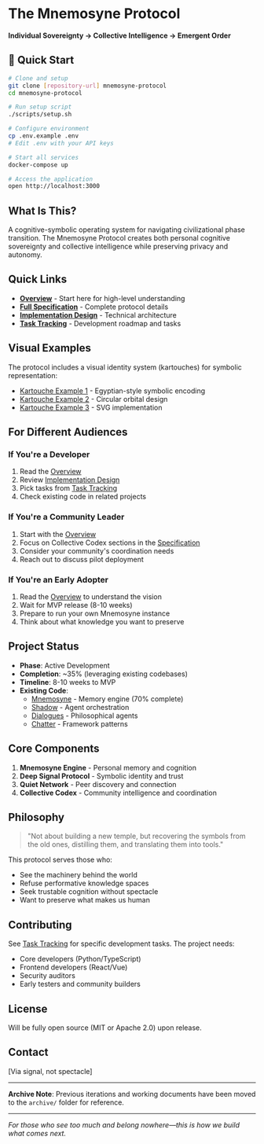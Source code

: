 # The Mnemosyne Protocol

**Individual Sovereignty → Collective Intelligence → Emergent Order**

## 🚀 Quick Start

```bash
# Clone and setup
git clone [repository-url] mnemosyne-protocol
cd mnemosyne-protocol

# Run setup script
./scripts/setup.sh

# Configure environment
cp .env.example .env
# Edit .env with your API keys

# Start all services
docker-compose up

# Access the application
open http://localhost:3000
```

## What Is This?

A cognitive-symbolic operating system for navigating civilizational phase transition. The Mnemosyne Protocol creates both personal cognitive sovereignty and collective intelligence while preserving privacy and autonomy.

## Quick Links

- **[Overview](OVERVIEW.md)** - Start here for high-level understanding
- **[Full Specification](MNEMOSYNE_PROTOCOL_SPECIFICATION_v2.md)** - Complete protocol details
- **[Implementation Design](IMPLEMENTATION_DESIGN.md)** - Technical architecture
- **[Task Tracking](TASK_TRACKING.md)** - Development roadmap and tasks

## Visual Examples

The protocol includes a visual identity system (kartouches) for symbolic representation:

- [Kartouche Example 1](kartouche1.png) - Egyptian-style symbolic encoding
- [Kartouche Example 2](kartouche2.png) - Circular orbital design
- [Kartouche Example 3](kartouche3.svg) - SVG implementation

## For Different Audiences

### If You're a Developer
1. Read the [Overview](OVERVIEW.md)
2. Review [Implementation Design](IMPLEMENTATION_DESIGN.md)
3. Pick tasks from [Task Tracking](TASK_TRACKING.md)
4. Check existing code in related projects

### If You're a Community Leader
1. Start with the [Overview](OVERVIEW.md)
2. Focus on Collective Codex sections in the [Specification](MNEMOSYNE_PROTOCOL_SPECIFICATION_v2.md)
3. Consider your community's coordination needs
4. Reach out to discuss pilot deployment

### If You're an Early Adopter
1. Read the [Overview](OVERVIEW.md) to understand the vision
2. Wait for MVP release (8-10 weeks)
3. Prepare to run your own Mnemosyne instance
4. Think about what knowledge you want to preserve

## Project Status

- **Phase**: Active Development
- **Completion**: ~35% (leveraging existing codebases)
- **Timeline**: 8-10 weeks to MVP
- **Existing Code**: 
  - [Mnemosyne](../mnemosyne) - Memory engine (70% complete)
  - [Shadow](../shadow) - Agent orchestration
  - [Dialogues](../dialogues) - Philosophical agents
  - [Chatter](../chatter) - Framework patterns

## Core Components

1. **Mnemosyne Engine** - Personal memory and cognition
2. **Deep Signal Protocol** - Symbolic identity and trust
3. **Quiet Network** - Peer discovery and connection
4. **Collective Codex** - Community intelligence and coordination

## Philosophy

> "Not about building a new temple, but recovering the symbols from the old ones, distilling them, and translating them into tools."

This protocol serves those who:
- See the machinery behind the world
- Refuse performative knowledge spaces
- Seek trustable cognition without spectacle
- Want to preserve what makes us human

## Contributing

See [Task Tracking](TASK_TRACKING.md) for specific development tasks. The project needs:
- Core developers (Python/TypeScript)
- Frontend developers (React/Vue)
- Security auditors
- Early testers and community builders

## License

Will be fully open source (MIT or Apache 2.0) upon release.

## Contact

[Via signal, not spectacle]

---

**Archive Note**: Previous iterations and working documents have been moved to the `archive/` folder for reference.

---

*For those who see too much and belong nowhere—this is how we build what comes next.*